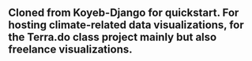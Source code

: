 ## Cloned from Koyeb-Django for quickstart.  For hosting climate-related data visualizations, for the Terra.do class project mainly but also freelance visualizations.